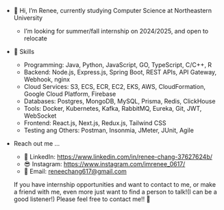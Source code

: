 - 👋 Hi, I’m Renee, currently studying Computer Science at Northeastern University
  - I’m looking for summer/fall internship on 2024/2025, and open to relocate

- 🚀 Skills
  - Programming: Java, Python, JavaScript, GO, TypeScript, C/C++, R
  - Backend: Node.js, Express.js, Spring Boot, REST APIs, API Gateway, Webhook, nginx
  - Cloud Services: S3, ECS, ECR, EC2, EKS, AWS, CloudFormation, Google Cloud Platform, Firebase
  - Databases: Postgres, MongoDB, MySQL, Prisma, Redis, ClickHouse
  - Tools: Docker, Kubernetes, Kafka, RabbitMQ, Eureka, Git, JWT, WebSocket
  - Frontend: React.js, Next.js, Redux.js, Tailwind CSS
  - Testing ang Others: Postman, Insonmia, JMeter, JUnit, Agile
  
- Reach out me ...
  - 💼 LinkedIn: https://www.linkedin.com/in/renee-chang-37627624b/
  - 😎 Instagram: https://www.instagram.com/imrenee_0617/
  - 🌹 Email: reneechang617@gmail.com


  If you have internship opportunities and want to contact to me, or make a friend with me, even more just want to find a person to talk!(I can be a good listener!)
  Please feel free to contact me!! 🤝
<!---
Reneechang17/Reneechang17 is a ✨ special ✨ repository because its `README.md` (this file) appears on your GitHub profile.
You can click the Preview link to take a look at your changes.
--->
